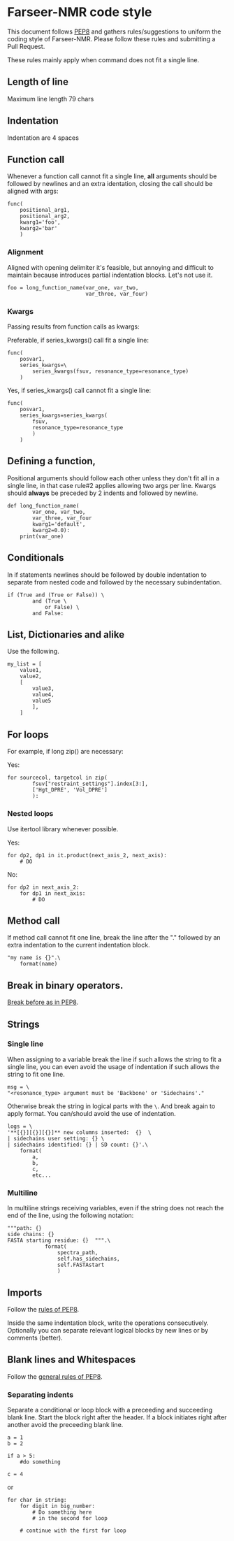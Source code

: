 # Farseer-NMR code style

This document follows [PEP8](https://www.python.org/dev/peps/pep-0008/) and gathers rules/suggestions to uniform the coding style of Farseer-NMR. Please follow these rules and submitting a Pull Request.

These rules mainly apply when command does not fit a single line.

## Length of line

Maximum line length 79 chars

## Indentation

Indentation are 4 spaces

## Function call

Whenever a function call cannot fit a single line, **all** arguments should be followed by newlines and an extra identation, closing the call should be aligned with args:

```
func(
    positional_arg1,
    positional_arg2,
    kwarg1='foo',
    kwarg2='bar'
    )
```

### Alignment

Aligned with opening delimiter it's feasible, but annoying and difficult to maintain because introduces partial indentation blocks. Let's not use it.
```
foo = long_function_name(var_one, var_two,
                         var_three, var_four)
```

### Kwargs

Passing results from function calls as kwargs:

Preferable, if series_kwargs() call fit a single line:
```
func(
    posvar1,
    series_kwargs=\
        series_kwargs(fsuv, resonance_type=resonance_type)
    )
```
    
Yes, if series_kwargs() call cannot fit a single line:
```
func(
    posvar1,
    series_kwargs=series_kwargs(
        fsuv,
        resonance_type=resonance_type
        )
    )
```

## Defining a function,

Positional arguments should follow each other unless they don't fit all in a single line, in that case rule#2 applies allowing two args per line. Kwargs should **always** be preceded by 2 indents and followed by newline.

```
def long_function_name(
        var_one, var_two,
        var_three, var_four
        kwarg1='default',
        kwarg2=0.0):
    print(var_one)
```

## Conditionals

In if statements newlines should be followed by double indentation to separate from nested code and followed by the necessary subindentation.

```
if (True and (True or False)) \
        and (True \
            or False) \
        and False:
```

## List, Dictionaries and alike

Use the following.
```
my_list = [
    value1,
    value2,
    [
        value3,
        value4,
        value5
        ],
    ]
```
 
## For loops

For example, if long zip() are necessary:

Yes:
```
for sourcecol, targetcol in zip(
        fsuv["restraint_settings"].index[3:],
        ['Hgt_DPRE', 'Vol_DPRE']
        ):
```

### Nested loops

Use itertool library whenever possible.

Yes:
```
for dp2, dp1 in it.product(next_axis_2, next_axis):
    # DO
```

No:
```
for dp2 in next_axis_2:
    for dp1 in next_axis:
        # DO
```

## Method call

If method call cannot fit one line, break the line after the "." followed by an extra indentation to the current indentation block.

```
"my name is {}".\
    format(name)
```

## Break in binary operators.

[Break before as in PEP8](https://www.python.org/dev/peps/pep-0008/#should-a-line-break-before-or-after-a-binary-operator).

## Strings

### Single line

When assigning to a variable break the line if such allows the string to fit a single line, you can even avoid the usage of indentation if such allows the string to fit one line.

```
msg = \
"<resonance_type> argument must be 'Backbone' or 'Sidechains'."
```

Otherwise break the string in logical parts with the ```\```. And break again to apply format. You can/should avoid the use of indentation.

```
logs = \
'**[{}][{}][{}]** new columns inserted:  {}  \
| sidechains user setting: {} \
| sidechains identified: {} | SD count: {}'.\
    format(
        a,
        b,
        c,
        etc...
```

### Multiline

In multiline strings receiving variables, even if the string does not reach the end of the line, using the following notation:

```
"""path: {}  
side chains: {}  
FASTA starting residue: {}  """.\
            format(
                spectra_path,
                self.has_sidechains,
                self.FASTAstart
                )
```

## Imports

Follow the [rules of PEP8](https://www.python.org/dev/peps/pep-0008/#imports).

Inside the same indentation block, write the operations consecutively. Optionally you can separate relevant logical blocks by new lines or by comments (better).

## Blank lines and Whitespaces

Follow the [general rules of PEP8](https://www.python.org/dev/peps/pep-0008/#whitespace-in-expressions-and-statements).

### Separating indents

Separate a conditional or loop block with a preceeding and succeeding blank line.
Start the block right after the header. If a block initiates right after another avoid the preceeding blank line.

```
a = 1
b = 2

if a > 5:
    #do something

c = 4
```

or 

```
for char in string:
    for digit in big_number:
        # Do something here
        # in the second for loop
    
    # continue with the first for loop
```
